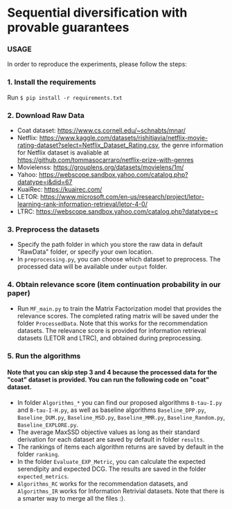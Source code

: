 # Sequential diversification with provable guarantees

### USAGE
In order to reproduce the experiments, please follow the steps:

### 1. Install the requirements
   Run `$ pip install -r requirements.txt`
### 2. Download Raw Data
- Coat dataset: https://www.cs.cornell.edu/~schnabts/mnar/
- Netflix: https://www.kaggle.com/datasets/rishitjavia/netflix-movie-rating-dataset?select=Netflix_Dataset_Rating.csv, the genre information for Netflix dataset is avaliable at https://github.com/tommasocarraro/netflix-prize-with-genres
- Movielenss: https://grouplens.org/datasets/movielens/1m/
- Yahoo: https://webscope.sandbox.yahoo.com/catalog.php?datatype=i&did=67
- KuaiRec: https://kuairec.com/
- LETOR: https://www.microsoft.com/en-us/research/project/letor-learning-rank-information-retrieval/letor-4-0/
- LTRC: https://webscope.sandbox.yahoo.com/catalog.php?datatype=c

### 3. Preprocess the datasets 
- Specify the path folder in which you store the raw data in default "RawData" folder, or specify your own location.
- In `preprocessing.py`, you can choose which dataset to preprocess. The processed data will be available under `output` folder.

### 4. Obtain relevance score (item continuation probability in our paper)
- Run `MF_main.py` to train the Matrix Factorization model that provides the relevance scores. The completed rating matrix will be saved under the folder `ProcessedData`. Note that this works for the recommendation datasets. The relevance score is provided for information retrieval datasets (LETOR and LTRC), and obtained during preprocessing.

### 5. Run the algorithms 
#### Note that you can skip step 3 and 4 because the processed data for the "coat" dataset is provided. You can run the following code on "coat" dataset.
- In folder `Algorithms_*` you can find our proposed algorithms `B-tau-I.py` and `B-tau-I-H.py`, as well as baseline algorithms `Baseline_DPP.py`, `Baseline_DUM.py`, `Baseline_MSD.py`, `Baseline_MMR.py`, `Baseline_Random.py`, `Baseline_EXPLORE.py`.
- The average MaxSSD objective values as long as their standard derivation for each dataset are saved by default in folder `results`.
- The rankings of items each algorithm returns are saved by default in the folder `ranking`.
- In the folder `Evaluate_EXP_Metric`, you can calculate the expected serendipity and expected DCG. The results are saved in the folder `expected_metrics`.
- `Algorithms_RC` works for the recommendation datasets, and `Algorithms_IR` works for Information Retrivial datasets. Note that there is a smarter way to merge all the files :).


